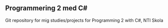 <h2>Programmering 2 med C#</h2>
Git repository for mig studies/projects for Programming 2 with C#, NTI Skola
